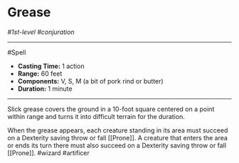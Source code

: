 # Grease
*#1st-level #conjuration*
___ 
#Spell
- **Casting Time:** 1 action
- **Range:** 60 feet
- **Components:** V, S, M (a bit of pork rind or butter)
- **Duration:** 1 minute
---
Slick grease covers the ground in a 10-foot square centered on a point within range and turns it into difficult terrain for the duration.

When the grease appears, each creature standing in its area must succeed on a Dexterity saving throw or fall [[Prone]]. A creature that enters the area or ends its turn there must also succeed on a Dexterity saving throw or fall [[Prone]].
#wizard
#artificer